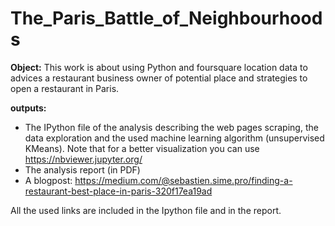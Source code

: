# The_Paris_Battle_of_Neighbourhoods
**Object:** This work is about using Python and foursquare location data to advices a restaurant business owner of potential place and strategies to open a restaurant in Paris.

**outputs:**
* The IPython file of the analysis describing the web pages scraping, the data exploration and the used machine learning algorithm (unsupervised KMeans). Note that for a better visualization you can use https://nbviewer.jupyter.org/
* The analysis report (in PDF)
* A blogpost: https://medium.com/@sebastien.sime.pro/finding-a-restaurant-best-place-in-paris-320f17ea19ad

All the used links are included in the Ipython file and in the report.
